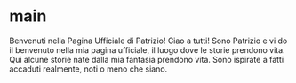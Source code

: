 # main
Benvenuti nella Pagina Ufficiale di Patrizio!
Ciao a tutti! Sono Patrizio e vi do il benvenuto nella mia pagina ufficiale, il luogo dove le storie prendono vita. Qui alcune storie nate dalla mia fantasia prendono vita. Sono ispirate a fatti accaduti realmente, noti o meno che siano.
